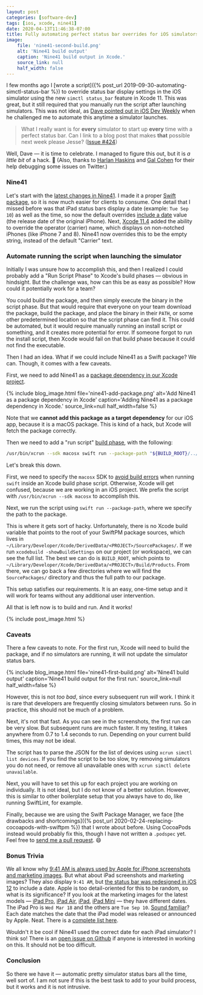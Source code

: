 ```yaml
---
layout: post
categories: [software-dev]
tags: [ios, xcode, nine41]
date: 2020-04-13T11:46:38-07:00
title: Fully automating perfect status bar overrides for iOS simulators with Nine41
image:
    file: 'nine41-second-build.png'
    alt: 'Nine41 build output'
    caption: 'Nine41 build output in Xcode.'
    source_link: null
    half_width: false
---
```


I few months ago I [wrote a script]({% post_url 2019-09-30-automating-simctl-status-bar %}) to override status bar display settings in the iOS simulator using the new `simctl status_bar` feature in Xcode 11. This was great, but it still required that you manually run the script after launching simulators. This was not ideal, as [Dave pointed out in iOS Dev Weekly](https://iosdevweekly.com/issues/424#tools) when he challenged me to automate this anytime a simulator launches.

<!--excerpt-->

> What I really want is for **every** simulator to start up **every** time with a perfect status bar. Can I link to a blog post that makes **that** possible next week please Jesse? ([Issue #424](https://iosdevweekly.com/issues/424#tools))

Well, Dave &mdash; it is time to celebrate. I managed to figure this out, but it is *a little bit* of a hack. 😬 (Also, thanks to [Harlan Haskins](https://twitter.com/harlanhaskins) and [Gal Cohen](https://twitter.com/GcIsMe26) for their help debugging some issues on Twitter.)

### Nine41

Let's start with the [latest changes in Nine41](https://github.com/jessesquires/Nine41/releases). I made it a proper [Swift package](https://github.com/jessesquires/Nine41/blob/master/Package.swift), so it is now much easier for clients to consume. One detail that I missed before was that iPad status bars display a date (example: `Tue Sep 10`) as well as the time, so now the default overrides [include a date](https://github.com/jessesquires/Nine41/pull/4) value (the release date of the original iPhone). Next, [Xcode 11.4](https://developer.apple.com/documentation/xcode_release_notes/xcode_11_4_release_notes) added the ability to override the operator (carrier) name, which displays on non-notched iPhones (like iPhone 7 and 8). Nine41 now overrides this to be the empty string, instead of the default "Carrier" text.

### Automate running the script when launching the simulator

Initially I was unsure how to accomplish this, and then I realized I could probably add a "Run Script Phase" to Xcode's build phases &mdash; obvious in hindsight. But the challenge was, how can this be as easy as possible? How could it potentially work for a team?

You could build the package, and then simply execute the binary in the script phase. But that would require that everyone on your team download the package, build the package, and place the binary in their `PATH`, or some other predetermined location so that the script phase can find it. This could be automated, but it would require manually running an install script or something, and it creates more potential for error. If someone forgot to run the install script, then Xcode would fail on that build phase because it could not find the executable.

Then I had an idea. What if we could include Nine41 as a Swift package? We can. Though, it comes with a few caveats.

First, we need to add Nine41 as a [package dependency in our Xcode project](https://developer.apple.com/documentation/xcode/adding_package_dependencies_to_your_app).

{% include blog_image.html
    file='nine41-add-package.png'
    alt='Add Nine41 as a package dependency in Xcode'
    caption='Adding Nine41 as a package dependency in Xcode.'
    source_link=null
    half_width=false
%}

Note that we **cannot add this package as a target dependency** for our iOS app, because it is a macOS package. This is kind of a hack, but Xcode will fetch the package correctly.

Then we need to add a "run script" [build phase](https://help.apple.com/xcode/mac/11.4/#/dev50bab713d), with the following:

```bash
/usr/bin/xcrun --sdk macosx swift run --package-path "${BUILD_ROOT}/../../SourcePackages/checkouts/Nine41"
```

Let's break this down.

First, we need to specify the `macosx` SDK to [avoid build errors](https://forums.swift.org/t/swift-build-fails-inside-xcode-build-script/35127) when running `swift` inside an Xcode build phase script. Otherwise, Xcode will get confused, because we are working in an iOS project. We prefix the script with `/usr/bin/xcrun --sdk macosx` to accomplish this.

Next, we run the script using `swift run --package-path`, where we specify the path to the package.

This is where it gets sort of hacky. Unfortunately, there is no Xcode build variable that points to the root of your SwiftPM package sources, which lives in `~/Library/Developer/Xcode/DerivedData/<PROJECT>/SourcePackages/`. If we run `xcodebuild -showBuildSettings` on our project (or workspace), we can see the full list. The best we can do is `BUILD_ROOT`, which points to `~/Library/Developer/Xcode/DerivedData/<PROJECT>/Build/Products`. From there, we can go back a few directories where we will find the `SourcePackages/` directory and thus the full path to our package.

This setup satisfies our requirements. It is an easy, one-time setup and it will work for teams without any additional user intervention.

All that is left now is to build and run. And it works!

{% include post_image.html %}

### Caveats

There a few caveats to note. For the first run, Xcode will need to build the package, and if no simulators are running, it will not update the simulator status bars.

{% include blog_image.html
    file='nine41-first-build.png'
    alt='Nine41 build output'
    caption='Nine41 build output for the first run.'
    source_link=null
    half_width=false
%}

However, this is not _too bad_, since every subsequent run _will_ work. I think it is rare that developers are frequently closing simulators between runs. So in practice, this should not be much of a problem.

Next, it's not that fast. As you can see in the screenshots, the first run can be very slow. But subsequent runs are much faster. It my testing, it takes anywhere from 0.7 to 1.4 seconds to run. Depending on your current build times, this may not be ideal.

The script has to parse the JSON for the list of devices using `xcrun simctl list devices`. If you find the script to be too slow, try removing simulators you do not need, or remove all unavailable ones with `xcrun simctl delete unavailable`.

Next, you will have to set this up for each project you are working on individually. It is not ideal, but I do not know of a better solution. However, this is similar to other boilerplate setup that you always have to do, like running SwiftLint, for example.

Finally, because we are using the Swift Package Manager, we face [the drawbacks and shortcomings]({% post_url 2020-02-24-replacing-cocoapods-with-swiftpm %}) that I wrote about before. Using CocoaPods instead would probably fix this, though I have not written a `.podspec` yet. Feel free to [send me a pull request](https://github.com/jessesquires/Nine41/pulls). 😄

### Bonus Trivia

We all know why [9:41 AM is always used by Apple for iPhone screenshots and marketing images](https://www.engadget.com/2014-04-14-why-9-41-am-is-the-always-the-time-displayed-on-iphones-and-ipad.html). But what about iPad screenshots and marketing images? They also display `9:41 AM`, but [the status bar was redesigned in iOS 12](https://www.macrumors.com/how-to/use-ios-12-ipad-gestures/) to include a date. Apple is too detail-oriented for this to be random, so what is its significance? If you look at the marketing images for the latest models &mdash; [iPad Pro](https://www.apple.com/ipad-pro/), [iPad Air](https://www.apple.com/ipad-air/), [iPad](https://www.apple.com/ipad-10.2/), [iPad Mini](https://www.apple.com/ipad-mini/) &mdash; they have different dates. The iPad Pro is `Wed Mar 18` and the others are `Tue Sep 10`. [Sound familiar](https://www.macrumors.com/2019/08/29/apple-september-10-event-apple-park/)? Each date matches the date that the iPad model was released or announced by Apple. Neat. There is a [complete list here](https://en.wikipedia.org/wiki/List_of_iOS_devices).

Wouldn't it be cool if Nine41 used the correct date for each iPad simulator? I think so! There is an [open issue on Github](https://github.com/jessesquires/Nine41/issues/7) if anyone is interested in working on this. It should not be too difficult.

### Conclusion

So there we have it &mdash; automatic pretty simulator status bars all the time, well sort of. I am not sure if this is the best task to add to your build process, but it works and it is not intrusive.
